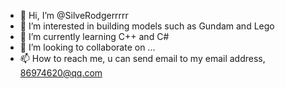 - 👋 Hi, I’m @SilveRodgerrrrr
- 👀 I’m interested in building models such as Gundam and Lego
- 🌱 I’m currently learning C++ and C#
- 💞️ I’m looking to collaborate on ...
- 📫 How to reach me, u can send email to my email address, 86974620@qq.com

<!---
SilveRodgerrrrr/SilveRodgerrrrr is a ✨ special ✨ repository because its `README.md` (this file) appears on your GitHub profile.
You can click the Preview link to take a look at your changes.
--->

